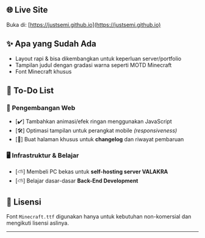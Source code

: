 
## 🌐 Live Site

Buka di: [https://justsemi.github.io](https://justsemi.github.io)

## ✨ Apa yang Sudah Ada

- Layout rapi & bisa dikembangkan untuk keperluan server/portfolio
- Tampilan judul dengan gradasi warna seperti MOTD Minecraft
- Font Minecraft khusus

## 📌 To-Do List

### 🔧 Pengembangan Web
- [✔️] Tambahkan animasi/efek ringan menggunakan JavaScript  
- [🛠️] Optimasi tampilan untuk perangkat mobile *(responsiveness)*  
- [📝] Buat halaman khusus untuk **changelog** dan riwayat pembaruan  

### 🖥️ Infrastruktur & Belajar
- [⛅] Membeli PC bekas untuk **self-hosting server VALAKRA**  
- [⛅] Belajar dasar-dasar **Back-End Development** 

## 📜 Lisensi

Font `Minecraft.ttf` digunakan hanya untuk kebutuhan non-komersial dan mengikuti lisensi aslinya.

---
